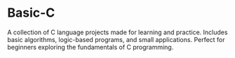 # Basic-C
A collection of C language projects made for learning and practice. Includes basic algorithms, logic-based programs, and small applications. Perfect for beginners exploring the fundamentals of C programming.
